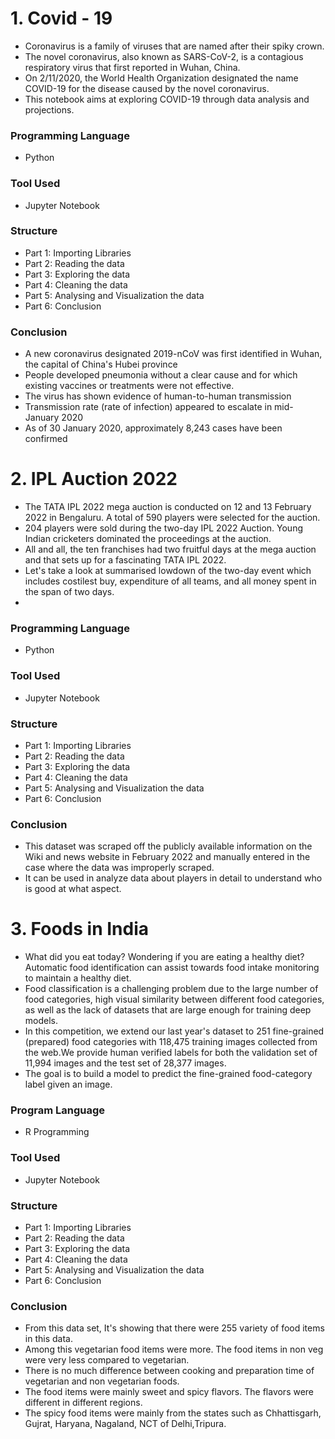 # 1. Covid - 19
- Coronavirus is a family of viruses that are named after their spiky crown. 
- The novel coronavirus, also known as SARS-CoV-2, is a contagious respiratory virus that first reported in Wuhan, China. 
- On 2/11/2020, the World Health Organization designated the name COVID-19 for the disease caused by the novel coronavirus. 
- This notebook aims at exploring COVID-19 through data analysis and projections.

### Programming Language
- Python

### Tool Used
- Jupyter Notebook

### Structure
- Part 1: Importing Libraries
- Part 2: Reading the data
- Part 3: Exploring the data
- Part 4: Cleaning the data
- Part 5: Analysing and Visualization the data
- Part 6: Conclusion

### Conclusion
- A new coronavirus designated 2019-nCoV was first identified in Wuhan, the capital of China's Hubei province
- People developed pneumonia without a clear cause and for which existing vaccines or treatments were not effective.
- The virus has shown evidence of human-to-human transmission
- Transmission rate (rate of infection) appeared to escalate in mid-January 2020
- As of 30 January 2020, approximately 8,243 cases have been confirmed

# 2. IPL Auction 2022
- The TATA IPL 2022 mega auction is conducted on 12 and 13 February 2022 in Bengaluru. A total of 590 players were selected for the auction. 
- 204 players were sold during the two-day IPL 2022 Auction. Young Indian cricketers dominated the proceedings at the auction. 
- All and all, the ten franchises had two fruitful days at the mega auction and that sets up for a fascinating TATA IPL 2022. 
- Let's take a look at summarised lowdown of the two-day event which includes costilest buy, expenditure of all teams, and all money spent in the span of two days.
- 
### Programming Language
- Python

### Tool Used
- Jupyter Notebook

### Structure
- Part 1: Importing Libraries
- Part 2: Reading the data
- Part 3: Exploring the data
- Part 4: Cleaning the data
- Part 5: Analysing and Visualization the data
- Part 6: Conclusion

### Conclusion
- This dataset was scraped off the publicly available information on the Wiki and news website in February 2022 and manually entered in the case where the data was improperly scraped. 
- It can be used in analyze data about players in detail to understand who is good at what aspect.

# 3. Foods in India
- What did you eat today? Wondering if you are eating a healthy diet? Automatic food identification can assist towards food intake monitoring to maintain a healthy diet.
- Food classification is a challenging problem due to the large number of food categories, high visual similarity between different food categories, as well as the lack of datasets that are large enough for training deep models.
- In this competition, we extend our last year's dataset to 251 fine-grained (prepared) food categories with 118,475 training images collected from the web.We provide human verified labels for both the validation set of 11,994 images and the test set of 28,377 images.
- The goal is to build a model to predict the fine-grained food-category label given an image.

### Program Language
- R Programming

### Tool Used
- Jupyter Notebook

### Structure
- Part 1: Importing Libraries
- Part 2: Reading the data
- Part 3: Exploring the data
- Part 4: Cleaning the data
- Part 5: Analysing and Visualization the data
- Part 6: Conclusion

### Conclusion
- From this data set, It's showing that there were 255 variety of food items in this data.
- Among this vegetarian food items were more. The food items in non veg were very less compared to vegetarian.
- There is no much difference between cooking and preparation time of vegetarian and non vegetarian foods.
- The food items were mainly sweet and spicy flavors. The flavors were different in different regions.
- The spicy food items were mainly from the states such as Chhattisgarh, Gujrat, Haryana, Nagaland, NCT of Delhi,Tripura.
